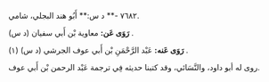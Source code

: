 ٧٦٨٢ -** د س:** أَبُو هند البجلي، شامي.

**رَوَى عَن:** معاوية بْن أَبي سفيان (د س) .

**رَوَى عَنه:** عَبْد الرَّحْمَنِ بْن أَبي عوف الجرشي (د س) (١) .

روى له أبو داود، والنَّسَائي، وقد كتبنا حديثه فِي ترجمة عَبْد الرحمن بْن أَبي عوف.